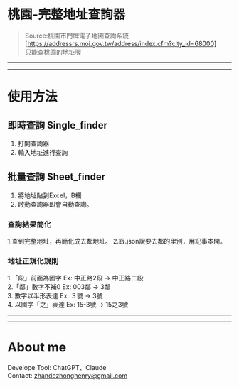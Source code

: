 # 桃園-完整地址查詢器
> Source:桃園市門牌電子地圖查詢系統[https://addressrs.moi.gov.tw/address/index.cfm?city_id=68000]  
>  只能查桃園的地址喔
---
---
# 使用方法
## 即時查詢 Single_finder
1. 打開查詢器
2. 輸入地址進行查詢
## 批量查詢 Sheet_finder
1. 將地址貼到Excel，B欄
2. 啟動查詢器即會自動查詢。

### 查詢結果簡化
1.查到完整地址，再簡化成去鄰地址。
2.跟.json說要去鄰的里別，用記事本開。

### 地址正規化規則
1.「段」前面為國字 Ex: 中正路2段 → 中正路二段  
2.「鄰」數字不補0 Ex: 003鄰 → 3鄰  
3. 數字以半形表達 Ex: ３號 → 3號  
4. 以國字「之」表達 Ex: 15-3號 → 15之3號


---
---
# About me
Develope Tool: ChatGPT、Claude  
Contact: zhandezhonghenry@gmail.com
